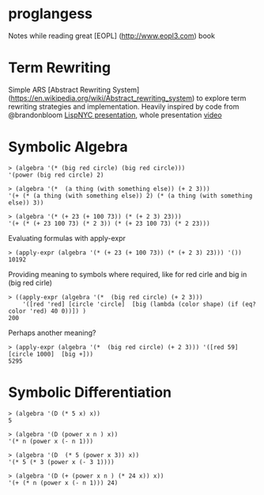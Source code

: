 # proglangess
Notes while reading great [EOPL] (http://www.eopl3.com) book 


# Term Rewriting
Simple ARS [Abstract Rewriting System] (https://en.wikipedia.org/wiki/Abstract_rewriting_system) to explore term rewriting strategies and implementation. Heavily inspired by code from @brandonbloom [LispNYC presentation](https://gist.github.com/brandonbloom/ee9bef2b892fddb63f3e), whole presentation [video](https://vimeo.com/155448425)

# Symbolic Algebra 

```
> (algebra '(* (big red circle) (big red circle)))
'(power (big red circle) 2)

> (algebra '(*  (a thing (with something else)) (+ 2 3)))
'(+ (* (a thing (with something else)) 2) (* (a thing (with something else)) 3))

> (algebra '(* (+ 23 (+ 100 73)) (* (+ 2 3) 23)))
'(+ (* (+ 23 100 73) (* 2 3)) (* (+ 23 100 73) (* 2 23)))

```
Evaluating formulas with apply-expr 
```
> (apply-expr (algebra '(* (+ 23 (+ 100 73)) (* (+ 2 3) 23))) '())
10192

```
Providing meaning to symbols where required, like for red cirle and big in (big red cirle)
```
> ((apply-expr (algebra '(*  (big red circle) (+ 2 3))) 
    '([red 'red] [circle 'circle]  [big (lambda (color shape) (if (eq? color 'red) 40 0))]) )
200
```
Perhaps another meaning?

```
> (apply-expr (algebra '(*  (big red circle) (+ 2 3))) '([red 59] [circle 1000]  [big +]))
5295

```

# Symbolic Differentiation

```
> (algebra '(D (* 5 x) x))
5

> (algebra '(D (power x n ) x))
'(* n (power x (- n 1)))

> (algebra '(D  (* 5 (power x 3)) x))
'(* 5 (* 3 (power x (- 3 1))))

> (algebra '(D (+ (power x n ) (* 24 x)) x))
'(+ (* n (power x (- n 1))) 24)

```
